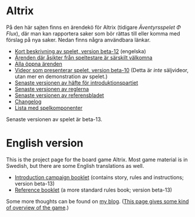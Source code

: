 # Altrix
På den här sajten finns en ärendekö för Altrix (tidigare _Äventyrsspelet Φ Flux_), där man kan rapportera saker som bör rättas till eller komma med förslag på nya saker.
Nedan finns några användbara länkar.

* [Kort beskrivning av spelet, version beta-12](https://drive.google.com/file/d/1f46n9KTv1WTJ51RKwYYj5bJuSaP7Jyvn/view?usp=sharing) (engelska)
* [Ärenden där åsikter från speltestare är särskilt välkomna](https://github.com/Itangalo/flux/issues?q=is%3Aissue+is%3Aopen+label%3A%22%C3%85sikter+%C3%B6nskas%22)
* [Alla öppna ärenden](https://github.com/Itangalo/flux/issues)
* [Videor som presenterar spelet, version beta-10](https://www.youtube.com/playlist?list=PL5sq4vtv3sTFHI3y2Dx87BbZ0Ub68bdOQ) (Detta är _inte_ säljvideor, utan mer en demonstration av spelet.)
* [Senaste versionen av häfte för introduktionspartiet](https://docs.google.com/document/d/1LF397QvcxtbiinCA1kzV64gKxu1OLq3qFQxsI5-Y_X4/edit?usp=sharing)
* [Senaste versionen av reglerna](https://docs.google.com/document/d/1Q_pZ0WX0aOq26T58mUwapzdq7fgq_ViS6TdR_Ql4Z_c/edit?usp=sharing)
* [Senaste versionen av referensbladet](https://docs.google.com/document/d/16TkV_Xmfj7y2afkjahS3ihqRBaoMIRfc6H3l9Pvabm8/edit?usp=sharing)
* [Changelog](https://docs.google.com/document/d/1pU1vAltDPPNMlA5_gABpuSiABeB4uDerjmWZKNIaVII/edit?usp=sharing)
* [Lista med spelkomponenter](https://docs.google.com/document/d/1KzuksDq1zs2QzhiZZsYU-YpTrxwXCZp7xfEvHP8KZoM/edit?usp=sharing)

Senaste versionen av spelet är beta-13.

# English version

This is the project page for the board game Altrix. Most game material is in Swedish, but there are some English translations as well.

* [Introduction campaign booklet](https://docs.google.com/document/d/182bq7kuiIOWs9BpOk0_RzuMBsPA0q2j3HGGl8NtPmf8/edit?usp=sharing) (contains story, rules and instructions; version beta-13)
* [Reference booklet](https://docs.google.com/document/d/1gfuM18Oxsqs3ndOdw5yE6uSkkX51HnMULLOjCcQLxHo/edit?usp=sharing) (a more standard rules book; version beta-13)

Some more thoughts can be found on [my blog](https://creatingboardgames.wordpress.com/tag/fluxcrystal/). ([This page gives some kind of overview of the game](https://creatingboardgames.wordpress.com/2021/10/31/the-game-im-building-fluxcrystal/).)
